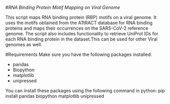 
#*RNA Binding Protein Motif Mapping on Viral Genome*

This script maps RNA binding protein (RBP) motifs on a viral genome. It uses the motifs obtained from the ATtRACT database for RNA binding proteins and maps their occurrences on the SARS-CoV-2 reference genome. The script also includes functionality to retrieve UniProt IDs for each RNA binding protein in the dataset.This can be used for other Viral genomes as well.

#Requirements
Make sure you have the following packages installed:

* pandas
* Biopython
* matplotlib
* unipressed

You can install these packages using the following command in python:
pip install pandas biopython matplotlib unipressed
